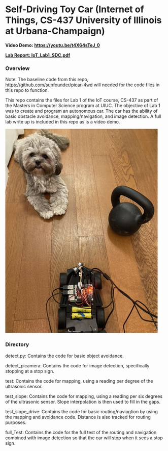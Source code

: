 # Self-Driving Toy Car (Internet of Things, CS-437 University of Illinois at Urbana-Champaign)

**Video Demo: https://youtu.be/t4X64sTeJ_0**

[**Lab Report: IoT_Lab1_SDC.pdf**](https://github.com/dixonliang/IOTSDCLAB1/blob/main/IoT_Lab1_SDC.pdf)

### Overview

Note: The baseline code from this repo, https://github.com/sunfounder/picar-4wd will needed for the code files in this repo to function. 

This repo contains the files for Lab 1 of the IoT course, CS-437 as part of the Masters in Computer Science program at UIUC. The objective of Lab 1 was to create and program an autonomous car. The car has the ability of basic obstacle avoidance, mapping/navigation, and image detection. A full lab write up is included in this repo as is a video demo. 

![alt text](https://github.com/dixonliang/IOTSDCLAB1/blob/main/step1_picture.jpeg)

### Directory

detect.py: Contains the code for basic object avoidance. 

detect_picamera: Contains the code for image detection, specifically stopping at a stop sign. 

test: Contains the code for mapping, using a reading per degree of the ultrasonic sensor. 

test_slope: Contains the code for mapping, using a reading per six degrees of the ultrasonic sensor. Slope interpolation is then used to fill in the gaps.

test_slope_drive: Contains the code for basic routing/naviagtion by using the mapping and avoidance code. Distance is also tracked for routing purposes. 

full_Test: Contains the code for the full test of the routing and navigation combined with image detection so that the car will stop when it sees a stop sign. 


